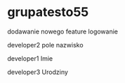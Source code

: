 # grupatesto55


dodawanie nowego feature logowanie

developer2
pole nazwisko

developer1
Imie

developer3
Urodziny

